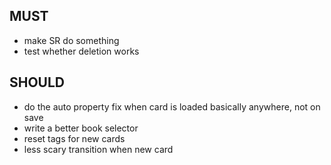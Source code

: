 ## MUST

* make SR do something
* test whether deletion works

## SHOULD

* do the auto property fix when card is loaded basically anywhere, not on save
* write a better book selector
* reset tags for new cards
* less scary transition when new card
